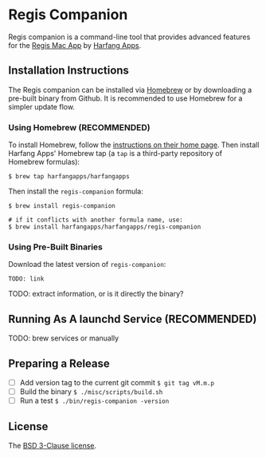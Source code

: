# Regis Companion

Regis companion is a command-line tool that provides advanced features for the [Regis Mac App](regis) by [Harfang Apps](harfang).

## Installation Instructions

The Regis companion can be installed via [Homebrew][brew] or by downloading a pre-built binary from Github. It is recommended to use Homebrew for a simpler update flow.

### Using Homebrew (RECOMMENDED)

To install Homebrew, follow the [instructions on their home page][brew]. Then install Harfang Apps' Homebrew tap (a `tap` is a third-party repository of Homebrew formulas):

```
$ brew tap harfangapps/harfangapps
```

Then install the `regis-companion` formula:

```
$ brew install regis-companion

# if it conflicts with another formula name, use:
$ brew install harfangapps/harfangapps/regis-companion
```

### Using Pre-Built Binaries

Download the latest version of `regis-companion`:

```
TODO: link
```

TODO: extract information, or is it directly the binary?

## Running As A launchd Service (RECOMMENDED)

TODO: brew services or manually

## Preparing a Release

* [ ] Add version tag to the current git commit
    `$ git tag vM.m.p`
* [ ] Build the binary
    `$ ./misc/scripts/build.sh`
* [ ] Run a test
    `$ ./bin/regis-companion -version`

## License

The [BSD 3-Clause license][bsd].

[regis]: https://www.harfangapps.com/regis/
[harfang]: https://www.harfangapps.com/
[brew]: https://brew.sh/
[bsd]: http://opensource.org/licenses/BSD-3-Clause

